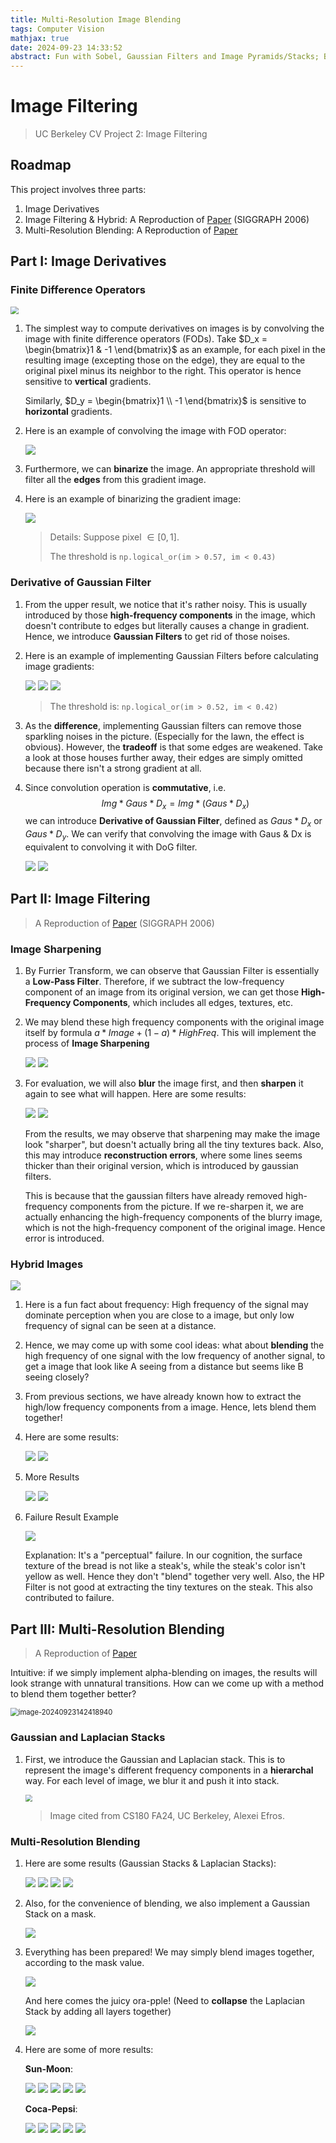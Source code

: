 ```yaml
---
title: Multi-Resolution Image Blending
tags: Computer Vision
mathjax: true
date: 2024-09-23 14:33:52
abstract: Fun with Sobel, Gaussian Filters and Image Pyramids/Stacks; Blend Images by Band-Pass Filters.
---
```



# Image Filtering

> UC Berkeley CV Project 2: Image Filtering

## Roadmap

This project involves three parts:

1. Image Derivatives
2. Image Filtering & Hybrid: A Reproduction of [Paper](http://cvcl.mit.edu/hybridimage.htm) (SIGGRAPH 2006)
3. Multi-Resolution Blending: A Reproduction of [Paper](https://persci.mit.edu/pub_pdfs/spline83.pdf)

## Part I: Image Derivatives

### Finite Difference Operators

<img src="/images/Multi-Resolution_Blending/image-20240923020522694.png" style="zoom:80%;" />

1. The simplest way to compute derivatives on images is by convolving the image with finite difference operators (FODs). Take $D_x = \begin{bmatrix}1 & -1 \end{bmatrix}$ as an example, for each pixel in the resulting image (excepting those on the edge), they are equal to the original pixel minus its neighbor to the right. This operator is hence sensitive to **vertical** gradients. 

   Similarly, $D_y = \begin{bmatrix}1 \\ -1 \end{bmatrix}$ is sensitive to **horizontal** gradients.

2. Here is an example of convolving the image with FOD operator:

   <img src="/images/Multi-Resolution_Blending/image-20240923020201367.png" />

3. Furthermore, we can **binarize** the image. An appropriate threshold will filter all the **edges** from this gradient image.

4. Here is an example of binarizing the gradient image:

   <img src="/images/Multi-Resolution_Blending/image-20240923020354958.png" />

   > Details: Suppose pixel $\in [0, 1]$. 
   >
   > The threshold is `np.logical_or(im > 0.57, im < 0.43)`

### Derivative of Gaussian Filter

1. From the upper result, we notice that it's rather noisy. This is usually introduced by those **high-frequency components** in the image, which doesn't contribute to edges but literally causes a change in gradient. Hence, we introduce **Gaussian Filters** to get rid of those noises.

2. Here is an example of implementing Gaussian Filters before calculating image gradients:

   <img src="/images/Multi-Resolution_Blending/image-20240923020810400.png" />

   <img src="/images/Multi-Resolution_Blending/image-20240923020815937.png" />

   <img src="/images/Multi-Resolution_Blending/image-20240923021509660.png" />

   > The threshold is: `np.logical_or(im > 0.52, im < 0.42)`

3. As the **difference**, implementing Gaussian filters can remove those sparkling noises in the picture. (Especially for the lawn, the effect is obvious). However, the **tradeoff** is that some edges are weakened. Take a look at those houses further away, their edges are simply omitted because there isn't a strong gradient at all.

4. Since convolution operation is **commutative**, i.e. 
   $$
   Img * Gaus * D_x = Img * (Gaus * D_x)
   $$
   we can introduce **Derivative of Gaussian Filter**, defined as $Gaus * D_x$ or $Gaus * D_y$. We can verify that convolving the image with Gaus & Dx is equivalent to convolving it with DoG filter.

   <img src="/images/Multi-Resolution_Blending/image-20240923140249941.png" />

   <img src="/images/Multi-Resolution_Blending/image-20240923140254947.png" />

## Part II: Image Filtering

> A Reproduction of [Paper](http://cvcl.mit.edu/hybridimage.htm) (SIGGRAPH 2006)

### Image Sharpening

1. By Furrier Transform, we can observe that Gaussian Filter is essentially a **Low-Pass Filter**. Therefore, if we subtract the low-frequency component of an image from its original version, we can get those **High-Frequency Components**, which includes all edges, textures, etc. 

2. We may blend these high frequency components with the original image itself by formula $a * Image + (1-a) * HighFreq$. This will implement the process of **Image Sharpening**

   <img src="/images/Multi-Resolution_Blending/image-20240923140912109.png" />

   <img src="/images/Multi-Resolution_Blending/image-20240923140923671.png" />

3. For evaluation, we will also **blur** the image first, and then **sharpen** it again to see what will happen. Here are some results:

   <img src="/images/Multi-Resolution_Blending/image-20240923141044160.png" />

   <img src="/images/Multi-Resolution_Blending/image-20240923141049907.png" />

   From the results, we may observe that sharpening may make the image look "sharper", but doesn't actually bring all the tiny textures back. Also, this may introduce **reconstruction errors**, where some lines seems thicker than their original version, which is introduced by gaussian filters.

   This is because that the gaussian filters have already removed high-frequency components from the picture. If we re-sharpen it, we are actually enhancing the high-frequency components of the blurry image, which is not the high-frequency component of the original image. Hence error is introduced.

### Hybrid Images

<img src="/images/Multi-Resolution_Blending/image-20240923141834965.png" />

1. Here is a fun fact about frequency: High frequency of the signal may dominate perception when you are close to a image, but only low frequency of signal can be seen at a distance. 

2. Hence, we may come up with some cool ideas: what about **blending** the high frequency of one signal with the low frequency of another signal, to get a image that look like A seeing from a distance but seems like B seeing closely?

3. From previous sections, we have already known how to extract the high/low frequency components from a image. Hence, lets blend them together!

4. Here are some results:

   <img src="/images/Multi-Resolution_Blending/image-20240923141810780.png" />

   <img src="/images/Multi-Resolution_Blending/image-20240923143056093.png" />

5. More Results

   <img src="/images/Multi-Resolution_Blending/image-20240923141922089.png" />

   <img src="/images/Multi-Resolution_Blending/image-20240923141834965.png" />

6. Failure Result Example

   <img src="/images/Multi-Resolution_Blending/image-20240923141942239.png" />

   Explanation: It's a "perceptual" failure. In our cognition, the surface texture of the bread is not like a steak's, while the steak's color isn't yellow as well. Hence they don't "blend" together very well. Also, the HP Filter is not good at extracting the tiny textures on the steak. This also contributed to failure.

## Part III: Multi-Resolution Blending

> A Reproduction of [Paper](https://persci.mit.edu/pub_pdfs/spline83.pdf)

Intuitive: if we simply implement alpha-blending on images, the results will look strange with unnatural transitions. How can we come up with a method to blend them together better?

<img src="/images/Multi-Resolution_Blending/image-20240923142418940.png" alt="image-20240923142418940" style="zoom: 80%;" />

### Gaussian and Laplacian Stacks

1. First, we introduce the Gaussian and Laplacian stack. This is to represent the image's different frequency components in a **hierarchal** way. For each level of image, we blur it and push it into stack.

   <img src="/images/Multi-Resolution_Blending/image-20240923142514805.png" style="zoom: 70%;"/>

   > Image cited from CS180 FA24, UC Berkeley, Alexei Efros.

### Multi-Resolution Blending

1. Here are some results (Gaussian Stacks & Laplacian Stacks):

   <img src="/images/Multi-Resolution_Blending/image-20240923142631089.png" />

   <img src="/images/Multi-Resolution_Blending/image-20240923142637696.png" />

   <img src="/images/Multi-Resolution_Blending/image-20240923142642875.png" />

   <img src="/images/Multi-Resolution_Blending/image-20240923142646692.png" />

3. Also, for the convenience of blending, we also implement a Gaussian Stack on a mask.

   <img src="/images/Multi-Resolution_Blending/image-20240923142711330.png" />

4. Everything has been prepared! We may simply blend images together, according to the mask value.

   <img src="/images/Multi-Resolution_Blending/image-20240923142735509.png" />

   And here comes the juicy ora-pple! (Need to **collapse** the Laplacian Stack by adding all layers together)

   <img src="/images/Multi-Resolution_Blending/image-20240923142748599.png" />

5. Here are some of more results:

   **Sun-Moon**:

   <img src="/images/Multi-Resolution_Blending/image-20240923142844537.png" />

   <img src="/images/Multi-Resolution_Blending/image-20240923142904901.png" />

   <img src="/images/Multi-Resolution_Blending/image-20240923142909568.png" />

   <img src="/images/Multi-Resolution_Blending/image-20240923142914312.png" />

   <img src="/images/Multi-Resolution_Blending/image-20240923142919421.png" />

   **Coca-Pepsi**:

   <img src="/images/Multi-Resolution_Blending/image-20240923142937013.png" />

   <img src="/images/Multi-Resolution_Blending/image-20240923142941444.png" />

   <img src="/images/Multi-Resolution_Blending/image-20240923142945690.png" />

   <img src="/images/Multi-Resolution_Blending/image-20240923142949961.png" />

   <img src="/images/Multi-Resolution_Blending/image-20240923142955127.png" />
